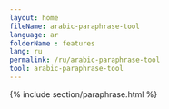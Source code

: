 ```yaml
---
layout: home
fileName: arabic-paraphrase-tool
language: ar
folderName : features
lang: ru
permalink: /ru/arabic-paraphrase-tool
tool: arabic-paraphrase-tool
---
```

{% include section/paraphrase.html %}